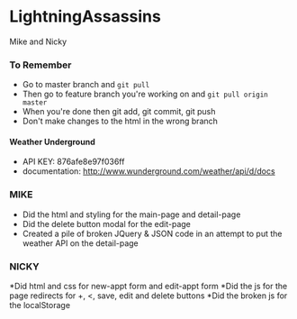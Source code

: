 # LightningAssassins
Mike and Nicky

### To Remember ###
* Go to master branch and ```git pull```
* Then go to feature branch you're working on and ```git pull origin master```
* When you're done then git add, git commit, git push
* Don't make changes to the html in the wrong branch

#### Weather Underground ####

* API KEY: 876afe8e97f036ff
* documentation: http://www.wunderground.com/weather/api/d/docs

### MIKE ###

* Did the html and styling for the main-page and detail-page
* Did the delete button modal for the edit-page
* Created a pile of broken JQuery & JSON code in an attempt to put the weather API on the detail-page 

### NICKY ###
*Did html and css for new-appt form and edit-appt form
*Did the js for the page redirects for +, <, save, edit and delete buttons
*Did the broken js for the localStorage 
